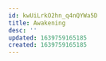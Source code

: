 ```yaml
---
id: kwUiLrkO2hn_q4nQYWa5D
title: Awakening
desc: ''
updated: 1639759165185
created: 1639759165185
---
```


